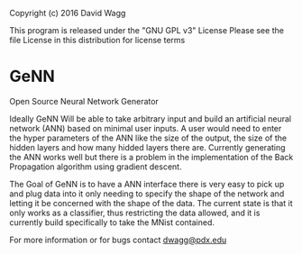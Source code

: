 
Copyright (c) 2016 David Wagg

This program is released under the "GNU GPL v3" License 
Please see the file License in this distribution for license terms

# GeNN
Open Source Neural Network Generator

Ideally GeNN Will be able to take arbitrary input and build an artificial neural network (ANN) based on minimal user inputs. A user would need to enter the hyper parameters of the ANN like the size of the output, the size of the hidden layers and how many hidded layers there are. Currently generating the ANN works well but there is a problem in the implementation of the Back Propagation algorithm using gradient descent. 

The Goal of GeNN is to have a ANN interface there is very easy to pick up and plug data into it only needing to specify the shape of the network and letting it be concerned with the shape of the data. The current state is that it only works as a classifier, thus restricting the data allowed, and it is currently build specifically to take the MNist contained. 

For more information or for bugs contact dwagg@pdx.edu
